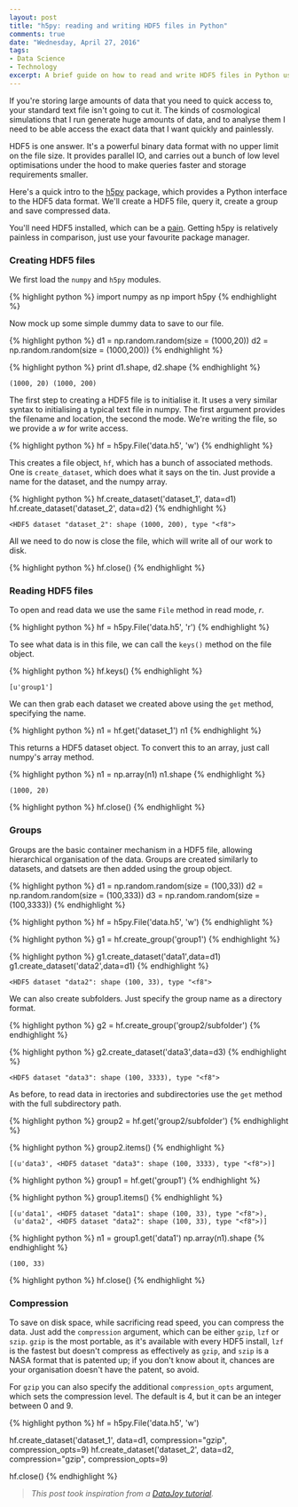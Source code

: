 ```yaml
---
layout: post
title: "h5py: reading and writing HDF5 files in Python"
comments: true
date: "Wednesday, April 27, 2016"
tags:
- Data Science
- Technology
excerpt: A brief guide on how to read and write HDF5 files in Python using the h5py package
---
```


If you're storing large amounts of data that you need to quick access to, your standard text file isn't going to cut it. The kinds of cosmological simulations that I run generate huge amounts of data, and to analyse them I need to be able access the exact data that I want quickly and painlessly.

HDF5 is one answer. It's a powerful binary data format with no upper limit on the file size. It provides parallel IO, and carries out a bunch of low level optimisations under the hood to make queries faster and storage requirements smaller.

Here's a quick intro to the [h5py](http://www.h5py.org/) package, which provides a Python interface to the HDF5 data format. We'll create a HDF5 file, query it, create a group and save compressed data.

You'll need HDF5 installed, which can be a [pain](https://www.hdfgroup.org/HDF5/release/obtainsrc.html). Getting h5py is relatively painless in comparison, just use your favourite package manager.

### Creating HDF5 files

We first load the `numpy` and `h5py` modules.


{% highlight python %}
import numpy as np
import h5py
{% endhighlight %}

Now mock up some simple dummy data to save to our file.


{% highlight python %}
d1 = np.random.random(size = (1000,20))
d2 = np.random.random(size = (1000,200))
{% endhighlight %}


{% highlight python %}
print d1.shape, d2.shape
{% endhighlight %}

    (1000, 20) (1000, 200)


The first step to creating a HDF5 file is to initialise it. It uses a very similar syntax to initialising a typical text file in numpy. The first argument provides the filename and location, the second the mode. We're writing the file, so we provide a *w* for write access.


{% highlight python %}
hf = h5py.File('data.h5', 'w')
{% endhighlight %}

This creates a file object, `hf`, which has a bunch of associated methods. One is `create_dataset`, which does what it says on the tin. Just provide a name for the dataset, and the numpy array.


{% highlight python %}
hf.create_dataset('dataset_1', data=d1)
hf.create_dataset('dataset_2', data=d2)
{% endhighlight %}




    <HDF5 dataset "dataset_2": shape (1000, 200), type "<f8">



All we need to do now is close the file, which will write all of our work to disk.


{% highlight python %}
hf.close()
{% endhighlight %}

### Reading HDF5 files

To open and read data we use the same `File` method in read mode, *r*.


{% highlight python %}
hf = h5py.File('data.h5', 'r')
{% endhighlight %}

To see what data is in this file, we can call the `keys()` method on the file object.


{% highlight python %}
hf.keys()
{% endhighlight %}




    [u'group1']



We can then grab each dataset we created above using the `get` method, specifying the name.


{% highlight python %}
n1 = hf.get('dataset_1')
n1
{% endhighlight %}

This returns a HDF5 dataset object. To convert this to an array, just call numpy's array method.


{% highlight python %}
n1 = np.array(n1)
n1.shape
{% endhighlight %}




    (1000, 20)




{% highlight python %}
hf.close()
{% endhighlight %}

### Groups

Groups are the basic container mechanism in a HDF5 file, allowing hierarchical organisation of the data. Groups are created similarly to datasets, and datsets are then added using the group object.


{% highlight python %}
d1 = np.random.random(size = (100,33))
d2 = np.random.random(size = (100,333))
d3 = np.random.random(size = (100,3333))
{% endhighlight %}


{% highlight python %}
hf = h5py.File('data.h5', 'w')
{% endhighlight %}


{% highlight python %}
g1 = hf.create_group('group1')
{% endhighlight %}


{% highlight python %}
g1.create_dataset('data1',data=d1)
g1.create_dataset('data2',data=d1)
{% endhighlight %}




    <HDF5 dataset "data2": shape (100, 33), type "<f8">



We can also create subfolders. Just specify the group name as a directory format.


{% highlight python %}
g2 = hf.create_group('group2/subfolder')
{% endhighlight %}


{% highlight python %}
g2.create_dataset('data3',data=d3)
{% endhighlight %}




    <HDF5 dataset "data3": shape (100, 3333), type "<f8">



As before, to read data in irectories and subdirectories use the `get` method with the full subdirectory path.


{% highlight python %}
group2 = hf.get('group2/subfolder')
{% endhighlight %}


{% highlight python %}
group2.items()
{% endhighlight %}




    [(u'data3', <HDF5 dataset "data3": shape (100, 3333), type "<f8">)]




{% highlight python %}
group1 = hf.get('group1')
{% endhighlight %}


{% highlight python %}
group1.items()
{% endhighlight %}




    [(u'data1', <HDF5 dataset "data1": shape (100, 33), type "<f8">),
     (u'data2', <HDF5 dataset "data2": shape (100, 33), type "<f8">)]




{% highlight python %}
n1 = group1.get('data1')
np.array(n1).shape
{% endhighlight %}




    (100, 33)




{% highlight python %}
hf.close()
{% endhighlight %}

### Compression

To save on disk space, while sacrificing read speed, you can compress the data. Just add the `compression` argument, which can be either `gzip`, `lzf` or `szip`. `gzip` is the most portable, as it's available with every HDF5 install, `lzf` is the fastest but doesn't compress as effectively as `gzip`, and `szip` is a NASA format that is patented up; if you don't know about it, chances are your organisation doesn't have the patent, so avoid.

For `gzip` you can also specify the additional `compression_opts` argument, which sets the compression level. The default is 4, but it can be an integer between 0 and 9.


{% highlight python %}
hf = h5py.File('data.h5', 'w')

hf.create_dataset('dataset_1', data=d1, compression="gzip", compression_opts=9)
hf.create_dataset('dataset_2', data=d2, compression="gzip", compression_opts=9)

hf.close()
{% endhighlight %}



> *This post took inspiration from a [DataJoy tutorial](https://www.getdatajoy.com/learn/Read_and_Write_HDF5_from_Python).*
